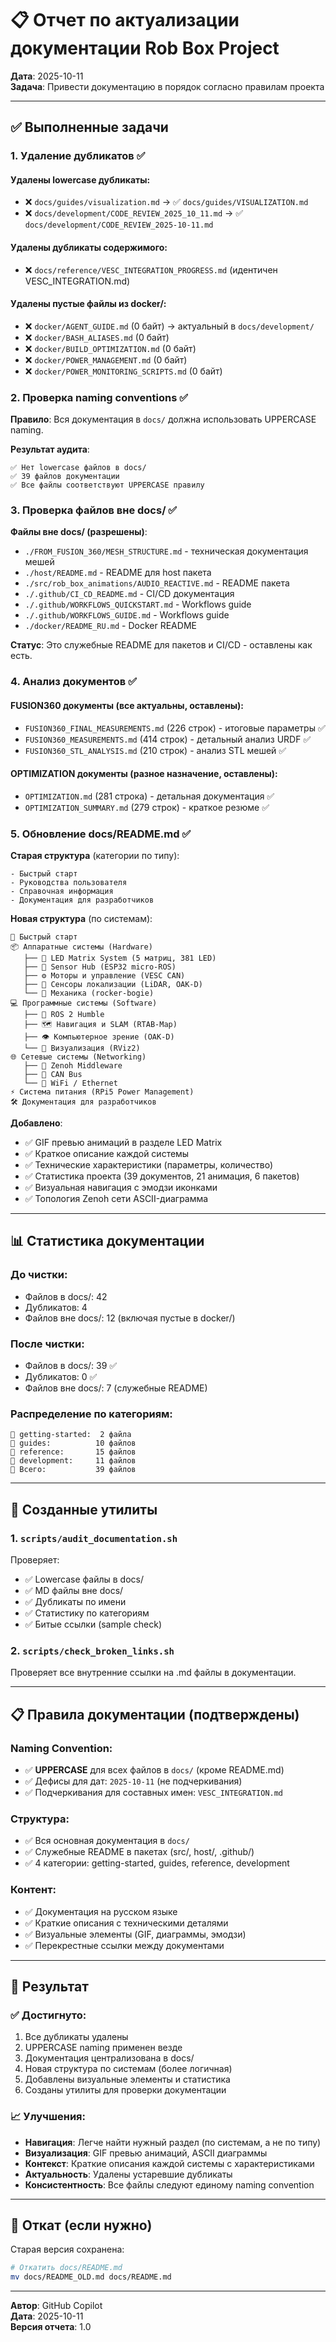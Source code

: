 # 📋 Отчет по актуализации документации Rob Box Project

**Дата**: 2025-10-11  
**Задача**: Привести документацию в порядок согласно правилам проекта

---

## ✅ Выполненные задачи

### 1. Удаление дубликатов ✅

#### Удалены lowercase дубликаты:
- ❌ `docs/guides/visualization.md` → ✅ `docs/guides/VISUALIZATION.md`
- ❌ `docs/development/CODE_REVIEW_2025_10_11.md` → ✅ `docs/development/CODE_REVIEW_2025-10-11.md`

#### Удалены дубликаты содержимого:
- ❌ `docs/reference/VESC_INTEGRATION_PROGRESS.md` (идентичен VESC_INTEGRATION.md)

#### Удалены пустые файлы из docker/:
- ❌ `docker/AGENT_GUIDE.md` (0 байт) → актуальный в `docs/development/`
- ❌ `docker/BASH_ALIASES.md` (0 байт)
- ❌ `docker/BUILD_OPTIMIZATION.md` (0 байт)
- ❌ `docker/POWER_MANAGEMENT.md` (0 байт)
- ❌ `docker/POWER_MONITORING_SCRIPTS.md` (0 байт)

### 2. Проверка naming conventions ✅

**Правило**: Вся документация в `docs/` должна использовать UPPERCASE naming.

**Результат аудита**:
```
✅ Нет lowercase файлов в docs/
✅ 39 файлов документации
✅ Все файлы соответствуют UPPERCASE правилу
```

### 3. Проверка файлов вне docs/ ✅

**Файлы вне docs/ (разрешены)**:
- `./FROM_FUSION_360/MESH_STRUCTURE.md` - техническая документация мешей
- `./host/README.md` - README для host пакета
- `./src/rob_box_animations/AUDIO_REACTIVE.md` - README пакета
- `./.github/CI_CD_README.md` - CI/CD документация
- `./.github/WORKFLOWS_QUICKSTART.md` - Workflows guide
- `./.github/WORKFLOWS_GUIDE.md` - Workflows guide
- `./docker/README_RU.md` - Docker README

**Статус**: Это служебные README для пакетов и CI/CD - оставлены как есть.

### 4. Анализ документов ✅

#### FUSION360 документы (все актуальны, оставлены):
- `FUSION360_FINAL_MEASUREMENTS.md` (226 строк) - итоговые параметры ✅
- `FUSION360_MEASUREMENTS.md` (414 строк) - детальный анализ URDF ✅
- `FUSION360_STL_ANALYSIS.md` (210 строк) - анализ STL мешей ✅

#### OPTIMIZATION документы (разное назначение, оставлены):
- `OPTIMIZATION.md` (281 строка) - детальная документация ✅
- `OPTIMIZATION_SUMMARY.md` (279 строк) - краткое резюме ✅

### 5. Обновление docs/README.md ✅

**Старая структура** (категории по типу):
```
- Быстрый старт
- Руководства пользователя
- Справочная информация
- Документация для разработчиков
```

**Новая структура** (по системам):
```
🚀 Быстрый старт
📦 Аппаратные системы (Hardware)
   ├── 🎨 LED Matrix System (5 матриц, 381 LED)
   ├── 🔌 Sensor Hub (ESP32 micro-ROS)
   ├── ⚙️ Моторы и управление (VESC CAN)
   ├── 📡 Сенсоры локализации (LiDAR, OAK-D)
   └── 🔧 Механика (rocker-bogie)
💻 Программные системы (Software)
   ├── 🤖 ROS 2 Humble
   ├── 🗺️ Навигация и SLAM (RTAB-Map)
   ├── 👁️ Компьютерное зрение (OAK-D)
   └── 🎥 Визуализация (RViz2)
🌐 Сетевые системы (Networking)
   ├── 🔗 Zenoh Middleware
   ├── 🚗 CAN Bus
   └── 📶 WiFi / Ethernet
⚡ Система питания (RPi5 Power Management)
🛠️ Документация для разработчиков
```

**Добавлено**:
- ✅ GIF превью анимаций в разделе LED Matrix
- ✅ Краткое описание каждой системы
- ✅ Технические характеристики (параметры, количество)
- ✅ Статистика проекта (39 документов, 21 анимация, 6 пакетов)
- ✅ Визуальная навигация с эмодзи иконками
- ✅ Топология Zenoh сети ASCII-диаграмма

---

## 📊 Статистика документации

### До чистки:
- Файлов в docs/: 42
- Дубликатов: 4
- Файлов вне docs/: 12 (включая пустые в docker/)

### После чистки:
- Файлов в docs/: 39 ✅
- Дубликатов: 0 ✅
- Файлов вне docs/: 7 (служебные README)

### Распределение по категориям:
```
📁 getting-started:  2 файла
📁 guides:          10 файлов
📁 reference:       15 файлов
📁 development:     11 файлов
📄 Всего:           39 файлов
```

---

## 🔧 Созданные утилиты

### 1. `scripts/audit_documentation.sh`
Проверяет:
- ✅ Lowercase файлы в docs/
- ✅ MD файлы вне docs/
- ✅ Дубликаты по имени
- ✅ Статистику по категориям
- ✅ Битые ссылки (sample check)

### 2. `scripts/check_broken_links.sh`
Проверяет все внутренние ссылки на .md файлы в документации.

---

## 📋 Правила документации (подтверждены)

### Naming Convention:
- ✅ **UPPERCASE** для всех файлов в `docs/` (кроме README.md)
- ✅ Дефисы для дат: `2025-10-11` (не подчеркивания)
- ✅ Подчеркивания для составных имен: `VESC_INTEGRATION.md`

### Структура:
- ✅ Вся основная документация в `docs/`
- ✅ Служебные README в пакетах (src/, host/, .github/)
- ✅ 4 категории: getting-started, guides, reference, development

### Контент:
- ✅ Документация на русском языке
- ✅ Краткие описания с техническими деталями
- ✅ Визуальные элементы (GIF, диаграммы, эмодзи)
- ✅ Перекрестные ссылки между документами

---

## 🎯 Результат

### ✅ Достигнуто:
1. Все дубликаты удалены
2. UPPERCASE naming применен везде
3. Документация централизована в docs/
4. Новая структура по системам (более логичная)
5. Добавлены визуальные элементы и статистика
6. Созданы утилиты для проверки документации

### 📈 Улучшения:
- **Навигация**: Легче найти нужный раздел (по системам, а не по типу)
- **Визуализация**: GIF превью анимаций, ASCII диаграммы
- **Контекст**: Краткие описания каждой системы с характеристиками
- **Актуальность**: Удалены устаревшие дубликаты
- **Консистентность**: Все файлы следуют единому naming convention

---

## 🔄 Откат (если нужно)

Старая версия сохранена:
```bash
# Откатить docs/README.md
mv docs/README_OLD.md docs/README.md
```

---

**Автор**: GitHub Copilot  
**Дата**: 2025-10-11  
**Версия отчета**: 1.0
